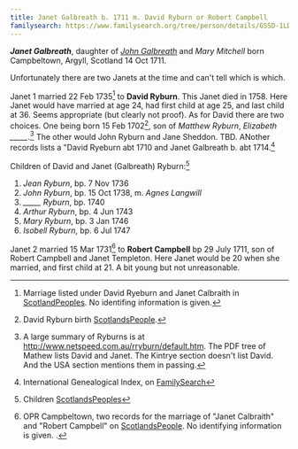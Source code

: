 ```yaml
---
title: Janet Galbreath b. 1711 m. David Ryburn or Robert Campbell
familysearch: https://www.familysearch.org/tree/person/details/GSSD-1LD
---
```


***Janet Galbreath***, daughter of *[John Galbreath](galbreath-john-1680.md)* and *Mary Mitchell* born Campbeltown, Argyll, Scotland 14 Oct 1711.

Unfortunately there are two Janets at the time and can't tell which is which.

Janet 1 married 22 Feb 1735[^ryburn-marriage] to **David Ryburn**. This Janet died in 1758.  Here Janet would have married at age 24, had first child at age 25, and last child at 36.  Seems appropriate (but clearly not proof).  As for David there are two choices.  One being born 15 Feb 1702[^ryburn-david], son of *Matthew Ryburn*, *Elizabeth _____*.[^ryburn-history]  The other would John Ryburn and Jane Sheddon. TBD.  ANother records lists a "David Ryeburn abt 1710 and Janet Galbreath b. abt 1714.[^ryburn-igi]

Children of David and Janet (Galbreath) Ryburn:[^ryburn-children]

1. *Jean Ryburn*, bp. 7 Nov 1736
2. *John Ryburn*, bp. 15 Oct 1738, m. *Agnes Langwill*
3. *_____ Ryburn*, bp. 1740
4. *Arthur Ryburn*, bp. 4 Jun 1743
5. *Mary Ryburn*, bp. 3 Jan 1746
6. *Isobell Ryburn*, bp. 6 Jul 1747

Janet 2 married 15 Mar 1731[^campbell-marriage] to **Robert Campbell** bp 29 July 1711, son of Robert Campbell and Janet Templeton.  Here Janet would be 20 when she married, and first child at 21.  A bit young but not unreasonable.

[^ryburn-david]: David Ryburn birth [ScotlandsPeople](https://www.scotlandspeople.gov.uk/record-results?search_type=people&event=%28B%20OR%20C%20OR%20S%29&record_type%5B0%5D=opr_births&church_type=Old%20Parish%20Registers&dl_cat=church&dl_rec=church-births-baptisms&surname=ryeburn&surname_so=fuzzy&forename=david&forename_so=starts&from_year=1701&to_year=1702&parent_names_so=exact&parent_name_two_so=exact&record=Church%20of%20Scotland%20%28old%20parish%20registers%29%20Roman%20Catholic%20Church%20Other%20churches).

[^ryburn-history]: A large summary of Ryburns is at http://www.netspeed.com.au/rryburn/default.htm.  The PDF tree of Mathew lists David and Janet. The Kintrye section doesn't list David.  And the USA section mentions them in passing.

[^ryburn-igi]: International Genealogical Index, on [FamilySearch](https://www.familysearch.org/ark:/61903/2:1:MKBW-HZW)

[^ryburn-marriage]: Marriage listed under David Ryeburn and Janet Calbraith in [ScotlandPeoples](https://www.scotlandspeople.gov.uk/record-results?search_type=people&event=M&record_type%5B0%5D=opr_marriages&church_type=Old%20Parish%20Registers&dl_cat=church&dl_rec=church-banns-marriages&surname=ryeburn&surname_so=fuzzy&forename=david&forename_so=starts&sex=M&spouse_name=calbraith&spouse_name_so=exact&from_year=1735&to_year=1735&record=Church%20of%20Scotland%20%28old%20parish%20registers%29%20Roman%20Catholic%20Church%20Other%20churches).  No identifing information is given.

[^ryburn-children]: Children [ScotlandsPeoples](https://www.scotlandspeople.gov.uk/record-results?search_type=people&event=%28B%20OR%20C%20OR%20S%29&record_type%5B0%5D=opr_births&church_type=Old%20Parish%20Registers&dl_cat=church&dl_rec=church-births-baptisms&surname=ryburn&surname_so=fuzzy&forename_so=starts&from_year=1735&to_year=1747&parent_names=ryburn&parent_names_so=exact&parent_name_two=galbreath&parent_name_two_so=exact&record=Church%20of%20Scotland%20%28old%20parish%20registers%29%20Roman%20Catholic%20Church%20Other%20churches&field=parent_names&sort=asc&order=Parents/%20Other%20Details)

[^campbell-marriage]: OPR Campbeltown, two records for the marriage of "Janet Calbraith" and "Robert Campbell" on [ScotlandsPeople](https://www.scotlandspeople.gov.uk/record-results?search_type=people&event=M&record_type%5B0%5D=opr_marriages&church_type=Old%20Parish%20Registers&dl_cat=church&dl_rec=church-banns-marriages&surname=calbraith&surname_so=exact&forename=janet&forename_so=starts&sex=F&spouse_name=campbel&spouse_name_so=starts&from_year=1731&to_year=1731&record=Church%20of%20Scotland%20%28old%20parish%20registers%29%20Roman%20Catholic%20Church%20Other%20churches&rd_real_name%5B0%5D=CAMPBELTOWN%20%28LANDWARD%29%20OR%20CAMPBELTOWN%20%28BURGH%29%20OR%20CAMPBELTOWN&rd_display_name%5B0%5D=CAMPBELTOWN%20%28LANDWARD%29%7CCAMPBELTOWN%20%28BURGH%29%7CCAMPBELTOWN_CAMPBELTOWN&rd_label%5B0%5D=CAMPBELTOWN&rd_name%5B0%5D=CAMPBELTOWN%20%2ALANDWARD%2A%20OR%20CAMPBELTOWN%20%2ABURGH%2A%20OR%20CAMPBELTOWN). No identifying information is given.
.
